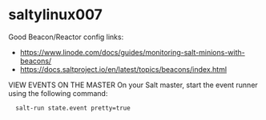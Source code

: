 # saltylinux007

Good Beacon/Reactor config links:
* https://www.linode.com/docs/guides/monitoring-salt-minions-with-beacons/
* https://docs.saltproject.io/en/latest/topics/beacons/index.html


VIEW EVENTS ON THE MASTER
On your Salt master, start the event runner using the following command:
```
  salt-run state.event pretty=true
```
